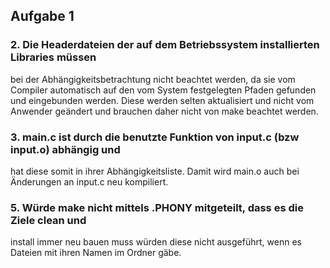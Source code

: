 ## Aufgabe 1

### 2. Die Headerdateien der auf dem Betriebssystem installierten Libraries müssen
bei der Abhängigkeitsbetrachtung nicht beachtet werden, da sie vom Compiler
automatisch auf den vom System festgelegten Pfaden gefunden und eingebunden
werden. Diese werden selten aktualisiert und nicht vom Anwender geändert und
brauchen daher nicht von make beachtet werden.

### 3. main.c ist durch die benutzte Funktion von input.c (bzw input.o) abhängig und
hat diese somit in ihrer Abhängigkeitsliste. Damit wird main.o auch bei
Änderungen an input.c neu kompiliert.

### 5. Würde make nicht mittels .PHONY mitgeteilt, dass es die Ziele clean und
install immer neu bauen muss würden diese nicht ausgeführt, wenn es Dateien mit
ihren Namen im Ordner gäbe.
